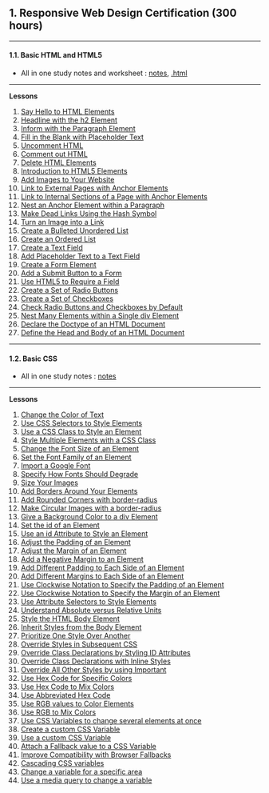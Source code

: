 ## 1. Responsive Web Design Certification (300 hours)
------------
#### 1.1. Basic HTML and HTML5

* All in one study notes and worksheet : [notes](), [.html]()
---------

**Lessons**
1. [Say Hello to HTML Elements](https://github.com/hevalhazalkurt/Learn_Code_Study_Notes/blob/master/freeCodeCamp/Responsive_Web_Design_Certification_(300_hours)/01_Basic_HTML_and_HTML5/1.%20Say%20Hello%20to%20HTML%20Elements.md)
2. [Headline with the h2 Element](https://github.com/hevalhazalkurt/Learn_Code_Study_Notes/blob/master/freeCodeCamp/Responsive_Web_Design_Certification_(300_hours)/01_Basic_HTML_and_HTML5/2.%20Headline%20with%20the%20h2%20Element.md)
3. [Inform with the Paragraph Element](https://github.com/hevalhazalkurt/Learn_Code_Study_Notes/blob/master/freeCodeCamp/Responsive_Web_Design_Certification_(300_hours)/01_Basic_HTML_and_HTML5/3.%20Inform%20with%20the%20Paragraph%20Element.md)
4. [Fill in the Blank with Placeholder Text](https://github.com/hevalhazalkurt/Learn_Code_Study_Notes/blob/master/freeCodeCamp/Responsive_Web_Design_Certification_(300_hours)/01_Basic_HTML_and_HTML5/4.%20Fill%20in%20the%20Blank%20with%20Placeholder%20Text.md)
5. [Uncomment HTML](https://github.com/hevalhazalkurt/Learn_Code_Study_Notes/blob/master/freeCodeCamp/Responsive_Web_Design_Certification_(300_hours)/01_Basic_HTML_and_HTML5/5.%20Uncomment%20HTML.md)
6. [Comment out HTML](https://github.com/hevalhazalkurt/Learn_Code_Study_Notes/blob/master/freeCodeCamp/Responsive_Web_Design_Certification_(300_hours)/01_Basic_HTML_and_HTML5/6.%20Comment%20out%20HTML.md)
7. [Delete HTML Elements](https://github.com/hevalhazalkurt/Learn_Code_Study_Notes/blob/master/freeCodeCamp/Responsive_Web_Design_Certification_(300_hours)/01_Basic_HTML_and_HTML5/7.%20Delete%20HTML%20Elements.md)
8. [Introduction to HTML5 Elements](https://github.com/hevalhazalkurt/Learn_Code_Study_Notes/blob/master/freeCodeCamp/Responsive_Web_Design_Certification_(300_hours)/01_Basic_HTML_and_HTML5/8.%20Introduction%20to%20HTML5%20Elements.md)
9. [Add Images to Your Website](https://github.com/hevalhazalkurt/Learn_Code_Study_Notes/blob/master/freeCodeCamp/Responsive_Web_Design_Certification_(300_hours)/01_Basic_HTML_and_HTML5/9.%20Add%20Images%20to%20Your%20Website.md)
10. [Link to External Pages with Anchor Elements](https://github.com/hevalhazalkurt/Learn_Code_Study_Notes/blob/master/freeCodeCamp/Responsive_Web_Design_Certification_(300_hours)/01_Basic_HTML_and_HTML5/10.%20Link%20to%20External%20Pages%20with%20Anchor%20Elements.md)
11. [Link to Internal Sections of a Page with Anchor Elements](https://github.com/hevalhazalkurt/Learn_Code_Study_Notes/blob/master/freeCodeCamp/Responsive_Web_Design_Certification_(300_hours)/01_Basic_HTML_and_HTML5/11.%20Link%20to%20Internal%20Sections%20of%20a%20Page%20with%20Anchor%20Elements.md)
12. [Nest an Anchor Element within a Paragraph](https://github.com/hevalhazalkurt/Learn_Code_Study_Notes/blob/master/freeCodeCamp/Responsive_Web_Design_Certification_(300_hours)/01_Basic_HTML_and_HTML5/12.%20Nest%20an%20Anchor%20Element%20within%20a%20Paragraph.md)
13. [Make Dead Links Using the Hash Symbol](https://github.com/hevalhazalkurt/Learn_Code_Study_Notes/blob/master/freeCodeCamp/Responsive_Web_Design_Certification_(300_hours)/01_Basic_HTML_and_HTML5/13.%20Make%20Dead%20Links%20Using%20the%20Hash%20Symbol.md)
14. [Turn an Image into a Link](https://github.com/hevalhazalkurt/Learn_Code_Study_Notes/blob/master/freeCodeCamp/Responsive_Web_Design_Certification_(300_hours)/01_Basic_HTML_and_HTML5/14.%20Turn%20an%20Image%20into%20a%20Link.md)
15. [Create a Bulleted Unordered List](https://github.com/hevalhazalkurt/Learn_Code_Study_Notes/blob/master/freeCodeCamp/Responsive_Web_Design_Certification_(300_hours)/01_Basic_HTML_and_HTML5/15.%20Create%20a%20Bulleted%20Unordered%20List.md)
16. [Create an Ordered List](https://github.com/hevalhazalkurt/Learn_Code_Study_Notes/blob/master/freeCodeCamp/Responsive_Web_Design_Certification_(300_hours)/01_Basic_HTML_and_HTML5/16.%20Create%20an%20Ordered%20List.md)
17. [Create a Text Field](https://github.com/hevalhazalkurt/Learn_Code_Study_Notes/blob/master/freeCodeCamp/Responsive_Web_Design_Certification_(300_hours)/01_Basic_HTML_and_HTML5/17.%20Create%20a%20Text%20Field.md)
18. [Add Placeholder Text to a Text Field](https://github.com/hevalhazalkurt/Learn_Code_Study_Notes/blob/master/freeCodeCamp/Responsive_Web_Design_Certification_(300_hours)/01_Basic_HTML_and_HTML5/18.%20Add%20Placeholder%20Text%20to%20a%20Text%20Field.md)
19. [Create a Form Element](https://github.com/hevalhazalkurt/Learn_Code_Study_Notes/blob/master/freeCodeCamp/Responsive_Web_Design_Certification_(300_hours)/01_Basic_HTML_and_HTML5/19.%20Create%20a%20Form%20Element.md)
20. [Add a Submit Button to a Form](https://github.com/hevalhazalkurt/Learn_Code_Study_Notes/blob/master/freeCodeCamp/Responsive_Web_Design_Certification_(300_hours)/01_Basic_HTML_and_HTML5/20.%20Add%20a%20Submit%20Button%20to%20a%20Form.md)
21. [Use HTML5 to Require a Field](https://github.com/hevalhazalkurt/Learn_Code_Study_Notes/blob/master/freeCodeCamp/Responsive_Web_Design_Certification_(300_hours)/01_Basic_HTML_and_HTML5/21.%20Use%20HTML5%20to%20Require%20a%20Field.md)
22. [Create a Set of Radio Buttons](https://github.com/hevalhazalkurt/Learn_Code_Study_Notes/blob/master/freeCodeCamp/Responsive_Web_Design_Certification_(300_hours)/01_Basic_HTML_and_HTML5/22.%20Create%20a%20Set%20of%20Radio%20Buttons.md)
23. [Create a Set of Checkboxes](https://github.com/hevalhazalkurt/Learn_Code_Study_Notes/blob/master/freeCodeCamp/Responsive_Web_Design_Certification_(300_hours)/01_Basic_HTML_and_HTML5/23.%20Create%20a%20Set%20of%20Checkboxes.md)
24. [Check Radio Buttons and Checkboxes by Default](https://github.com/hevalhazalkurt/Learn_Code_Study_Notes/blob/master/freeCodeCamp/Responsive_Web_Design_Certification_(300_hours)/01_Basic_HTML_and_HTML5/24.%20Check%20Radio%20Buttons%20and%20Checkboxes%20by%20Default.md)
25. [Nest Many Elements within a Single div Element](https://github.com/hevalhazalkurt/Learn_Code_Study_Notes/blob/master/freeCodeCamp/Responsive_Web_Design_Certification_(300_hours)/01_Basic_HTML_and_HTML5/25.%20Nest%20Many%20Elements%20within%20a%20Single%20div%20Element.md)
26. [Declare the Doctype of an HTML Document](https://github.com/hevalhazalkurt/Learn_Code_Study_Notes/blob/master/freeCodeCamp/Responsive_Web_Design_Certification_(300_hours)/01_Basic_HTML_and_HTML5/26.%20Declare%20the%20Doctype%20of%20an%20HTML%20Document.md)
27. [Define the Head and Body of an HTML Document](https://github.com/hevalhazalkurt/Learn_Code_Study_Notes/blob/master/freeCodeCamp/Responsive_Web_Design_Certification_(300_hours)/01_Basic_HTML_and_HTML5/27.%20Define%20the%20Head%20and%20Body%20of%20an%20HTML%20Document.md)

---------
#### 1.2. Basic CSS

* All in one study notes : [notes](https://github.com/hevalhazalkurt/Learn_Code_Study_Notes/blob/master/freeCodeCamp/Responsive_Web_Design_Certification_(300_hours)/02_Basic_CSS.md)
---------

**Lessons**
1. [Change the Color of Text](https://github.com/hevalhazalkurt/Learn_Code_Study_Notes/blob/master/freeCodeCamp/Responsive_Web_Design_Certification_(300_hours)/02_Basic_CSS/1.%20Change%20the%20Color%20of%20Text.md)
2. [Use CSS Selectors to Style Elements](https://github.com/hevalhazalkurt/Learn_Code_Study_Notes/blob/master/freeCodeCamp/Responsive_Web_Design_Certification_(300_hours)/02_Basic_CSS/2.%20Use%20CSS%20Selectors%20to%20Style%20Elements.md)
3. [Use a CSS Class to Style an Element](https://github.com/hevalhazalkurt/Learn_Code_Study_Notes/blob/master/freeCodeCamp/Responsive_Web_Design_Certification_(300_hours)/02_Basic_CSS/3.%20Use%20a%20CSS%20Class%20to%20Style%20an%20Element.md)
4. [Style Multiple Elements with a CSS Class](https://github.com/hevalhazalkurt/Learn_Code_Study_Notes/blob/master/freeCodeCamp/Responsive_Web_Design_Certification_(300_hours)/02_Basic_CSS/4.%20Style%20Multiple%20Elements%20with%20a%20CSS%20Class.md)
5. [Change the Font Size of an Element](https://github.com/hevalhazalkurt/Learn_Code_Study_Notes/blob/master/freeCodeCamp/Responsive_Web_Design_Certification_(300_hours)/02_Basic_CSS/5.%20Change%20the%20Font%20Size%20of%20an%20Element.md)
6. [Set the Font Family of an Element](https://github.com/hevalhazalkurt/Learn_Code_Study_Notes/blob/master/freeCodeCamp/Responsive_Web_Design_Certification_(300_hours)/02_Basic_CSS/6.%20Set%20the%20Font%20Family%20of%20an%20Element.md)
7. [Import a Google Font](https://github.com/hevalhazalkurt/Learn_Code_Study_Notes/blob/master/freeCodeCamp/Responsive_Web_Design_Certification_(300_hours)/02_Basic_CSS/7.%20Import%20a%20Google%20Font.md)
8. [Specify How Fonts Should Degrade](https://github.com/hevalhazalkurt/Learn_Code_Study_Notes/blob/master/freeCodeCamp/Responsive_Web_Design_Certification_(300_hours)/02_Basic_CSS/8.%20Specify%20How%20Fonts%20Should%20Degrade.md)
9. [Size Your Images](https://github.com/hevalhazalkurt/Learn_Code_Study_Notes/blob/master/freeCodeCamp/Responsive_Web_Design_Certification_(300_hours)/02_Basic_CSS/9.%20Size%20Your%20Images.md)
10. [Add Borders Around Your Elements](https://github.com/hevalhazalkurt/Learn_Code_Study_Notes/blob/master/freeCodeCamp/Responsive_Web_Design_Certification_(300_hours)/02_Basic_CSS/10.%20Add%20Borders%20Around%20Your%20Elements.md)
11. [Add Rounded Corners with border-radius](https://github.com/hevalhazalkurt/Learn_Code_Study_Notes/blob/master/freeCodeCamp/Responsive_Web_Design_Certification_(300_hours)/02_Basic_CSS/11.%20Add%20Rounded%20Corners%20with%20border-radius.md)
12. [Make Circular Images with a border-radius](https://github.com/hevalhazalkurt/Learn_Code_Study_Notes/blob/master/freeCodeCamp/Responsive_Web_Design_Certification_(300_hours)/02_Basic_CSS/12.%20Make%20Circular%20Images%20with%20a%20border-radius.md)
13. [Give a Background Color to a div Element](https://github.com/hevalhazalkurt/Learn_Code_Study_Notes/blob/master/freeCodeCamp/Responsive_Web_Design_Certification_(300_hours)/02_Basic_CSS/13.%20Give%20a%20Background%20Color%20to%20a%20div%20Element.md)
14. [Set the id of an Element](https://github.com/hevalhazalkurt/Learn_Code_Study_Notes/blob/master/freeCodeCamp/Responsive_Web_Design_Certification_(300_hours)/02_Basic_CSS/14.%20Set%20the%20id%20of%20an%20Element.md)
15. [Use an id Attribute to Style an Element](https://github.com/hevalhazalkurt/Learn_Code_Study_Notes/blob/master/freeCodeCamp/Responsive_Web_Design_Certification_(300_hours)/02_Basic_CSS/15.%20Use%20an%20id%20Attribute%20to%20Style%20an%20Element.md)
16. [Adjust the Padding of an Element](https://github.com/hevalhazalkurt/Learn_Code_Study_Notes/blob/master/freeCodeCamp/Responsive_Web_Design_Certification_(300_hours)/02_Basic_CSS/16.%20Adjust%20the%20Padding%20of%20an%20Element.md)
17. [Adjust the Margin of an Element](https://github.com/hevalhazalkurt/Learn_Code_Study_Notes/blob/master/freeCodeCamp/Responsive_Web_Design_Certification_(300_hours)/02_Basic_CSS/17.%20Adjust%20the%20Margin%20of%20an%20Element.md)
18. [Add a Negative Margin to an Element](https://github.com/hevalhazalkurt/Learn_Code_Study_Notes/blob/master/freeCodeCamp/Responsive_Web_Design_Certification_(300_hours)/02_Basic_CSS/18.%20Add%20a%20Negative%20Margin%20to%20an%20Element.md)
19. [Add Different Padding to Each Side of an Element](https://github.com/hevalhazalkurt/Learn_Code_Study_Notes/blob/master/freeCodeCamp/Responsive_Web_Design_Certification_(300_hours)/02_Basic_CSS/19.%20Add%20Different%20Padding%20to%20Each%20Side%20of%20an%20Element.md)
20. [Add Different Margins to Each Side of an Element](https://github.com/hevalhazalkurt/Learn_Code_Study_Notes/blob/master/freeCodeCamp/Responsive_Web_Design_Certification_(300_hours)/02_Basic_CSS/20.%20Add%20Different%20Margins%20to%20Each%20Side%20of%20an%20Element.md)
21. [Use Clockwise Notation to Specify the Padding of an Element](https://github.com/hevalhazalkurt/Learn_Code_Study_Notes/blob/master/freeCodeCamp/Responsive_Web_Design_Certification_(300_hours)/02_Basic_CSS/21.%20Use%20Clockwise%20Notation%20to%20Specify%20the%20Padding%20of%20an%20Element.md)
22. [Use Clockwise Notation to Specify the Margin of an Element](https://github.com/hevalhazalkurt/Learn_Code_Study_Notes/blob/master/freeCodeCamp/Responsive_Web_Design_Certification_(300_hours)/02_Basic_CSS/22.%20Use%20Clockwise%20Notation%20to%20Specify%20the%20Margin%20of%20an%20Element.md)
23. [Use Attribute Selectors to Style Elements](https://github.com/hevalhazalkurt/Learn_Code_Study_Notes/blob/master/freeCodeCamp/Responsive_Web_Design_Certification_(300_hours)/02_Basic_CSS/23.%20Use%20Attribute%20Selectors%20to%20Style%20Elements.md)
24. [Understand Absolute versus Relative Units](https://github.com/hevalhazalkurt/Learn_Code_Study_Notes/blob/master/freeCodeCamp/Responsive_Web_Design_Certification_(300_hours)/02_Basic_CSS/24.%20Understand%20Absolute%20versus%20Relative%20Units.md)
25. [Style the HTML Body Element](https://github.com/hevalhazalkurt/Learn_Code_Study_Notes/blob/master/freeCodeCamp/Responsive_Web_Design_Certification_(300_hours)/02_Basic_CSS/25.%20Style%20the%20HTML%20Body%20Element.md)
26. [Inherit Styles from the Body Element](https://github.com/hevalhazalkurt/Learn_Code_Study_Notes/blob/master/freeCodeCamp/Responsive_Web_Design_Certification_(300_hours)/02_Basic_CSS/26.%20Inherit%20Styles%20from%20the%20Body%20Element.md)
27. [Prioritize One Style Over Another](https://github.com/hevalhazalkurt/Learn_Code_Study_Notes/blob/master/freeCodeCamp/Responsive_Web_Design_Certification_(300_hours)/02_Basic_CSS/27.%20Prioritize%20One%20Style%20Over%20Another.md)
28. [Override Styles in Subsequent CSS](https://github.com/hevalhazalkurt/Learn_Code_Study_Notes/blob/master/freeCodeCamp/Responsive_Web_Design_Certification_(300_hours)/02_Basic_CSS/28.%20Override%20Styles%20in%20Subsequent%20CSS.md)
29. [Override Class Declarations by Styling ID Attributes](https://github.com/hevalhazalkurt/Learn_Code_Study_Notes/blob/master/freeCodeCamp/Responsive_Web_Design_Certification_(300_hours)/02_Basic_CSS/29.%20Override%20Class%20Declarations%20by%20Styling%20ID%20Attributes.md)
30. [Override Class Declarations with Inline Styles](https://github.com/hevalhazalkurt/Learn_Code_Study_Notes/blob/master/freeCodeCamp/Responsive_Web_Design_Certification_(300_hours)/02_Basic_CSS/30.%20Override%20Class%20Declarations%20with%20Inline%20Styles.md)
31. [Override All Other Styles by using Important](https://github.com/hevalhazalkurt/Learn_Code_Study_Notes/blob/master/freeCodeCamp/Responsive_Web_Design_Certification_(300_hours)/02_Basic_CSS/31.%20Override%20All%20Other%20Styles%20by%20using%20Important.md)
32. [Use Hex Code for Specific Colors](https://github.com/hevalhazalkurt/Learn_Code_Study_Notes/blob/master/freeCodeCamp/Responsive_Web_Design_Certification_(300_hours)/02_Basic_CSS/32.%20Use%20Hex%20Code%20for%20Specific%20Colors.md)
33. [Use Hex Code to Mix Colors](https://github.com/hevalhazalkurt/Learn_Code_Study_Notes/blob/master/freeCodeCamp/Responsive_Web_Design_Certification_(300_hours)/02_Basic_CSS/33.%20Use%20Hex%20Code%20to%20Mix%20Colors.md)
34. [Use Abbreviated Hex Code](https://github.com/hevalhazalkurt/Learn_Code_Study_Notes/blob/master/freeCodeCamp/Responsive_Web_Design_Certification_(300_hours)/02_Basic_CSS/34.%20Use%20Abbreviated%20Hex%20Code.md)
35. [Use RGB values to Color Elements](https://github.com/hevalhazalkurt/Learn_Code_Study_Notes/blob/master/freeCodeCamp/Responsive_Web_Design_Certification_(300_hours)/02_Basic_CSS/35.%20Use%20RGB%20values%20to%20Color%20Elements.md)
36. [Use RGB to Mix Colors](https://github.com/hevalhazalkurt/Learn_Code_Study_Notes/blob/master/freeCodeCamp/Responsive_Web_Design_Certification_(300_hours)/02_Basic_CSS/36.%20Use%20RGB%20to%20Mix%20Colors.md)
37. [Use CSS Variables to change several elements at once](https://github.com/hevalhazalkurt/Learn_Code_Study_Notes/blob/master/freeCodeCamp/Responsive_Web_Design_Certification_(300_hours)/02_Basic_CSS/37.%20Use%20CSS%20Variables%20to%20change%20several%20elements%20at%20once.md)
38. [Create a custom CSS Variable](https://github.com/hevalhazalkurt/Learn_Code_Study_Notes/blob/master/freeCodeCamp/Responsive_Web_Design_Certification_(300_hours)/02_Basic_CSS/38.%20Create%20a%20custom%20CSS%20Variable.md)
39. [Use a custom CSS Variable](https://github.com/hevalhazalkurt/Learn_Code_Study_Notes/blob/master/freeCodeCamp/Responsive_Web_Design_Certification_(300_hours)/02_Basic_CSS/39.%20Use%20a%20custom%20CSS%20Variable.md)
40. [Attach a Fallback value to a CSS Variable](https://github.com/hevalhazalkurt/Learn_Code_Study_Notes/blob/master/freeCodeCamp/Responsive_Web_Design_Certification_(300_hours)/02_Basic_CSS/40.%20Attach%20a%20Fallback%20value%20to%20a%20CSS%20Variable.md)
41. [Improve Compatibility with Browser Fallbacks](https://github.com/hevalhazalkurt/Learn_Code_Study_Notes/blob/master/freeCodeCamp/Responsive_Web_Design_Certification_(300_hours)/02_Basic_CSS/41.%20Improve%20Compatibility%20with%20Browser%20Fallbacks.md)
42. [Cascading CSS variables](https://github.com/hevalhazalkurt/Learn_Code_Study_Notes/blob/master/freeCodeCamp/Responsive_Web_Design_Certification_(300_hours)/02_Basic_CSS/42.%20Cascading%20CSS%20variables.md)
43. [Change a variable for a specific area](https://github.com/hevalhazalkurt/Learn_Code_Study_Notes/blob/master/freeCodeCamp/Responsive_Web_Design_Certification_(300_hours)/02_Basic_CSS/43.%20Change%20a%20variable%20for%20a%20specific%20area.md)
44. [Use a media query to change a variable](https://github.com/hevalhazalkurt/Learn_Code_Study_Notes/blob/master/freeCodeCamp/Responsive_Web_Design_Certification_(300_hours)/02_Basic_CSS/44.%20Use%20a%20media%20query%20to%20change%20a%20variable.md)
